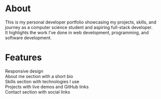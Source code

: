 
# About
  This is my personal developer portfolio showcasing my projects, skills, and journey as a computer science student and aspiring full-stack developer. <br>It highlights the work I’ve done in   web development, programming, and software development.
# Features  
   Responsive design<br>
  About me section with a short bio<br>
   Skills section with technologies I use<br>
  Projects with live demos and GitHub links<br>
  Contact section with social links<br>
